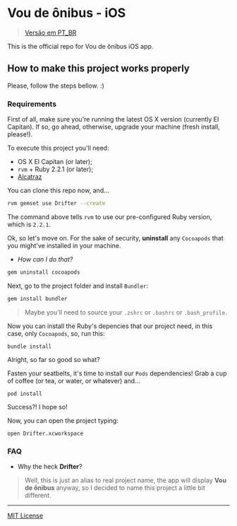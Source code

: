 # Vou de ônibus - iOS

> [Versão em PT_BR](/README-BR.md)

This is the official repo for Vou de ônibus iOS app.

## How to make this project works properly

Please, follow the steps bellow. :)

### Requirements

First of all, make sure you're running the latest OS X version (currently El Capitan). If so, go ahead, otherwise, upgrade your machine (fresh install, please!).

To execute this project you'll need:

* OS X El Capitan (or later);
* `rvm` + Ruby 2.2.1 (or later);
* [Alcatraz](http://alcatraz.io/)

You can clone this repo now, and...

```bash
rvm gemset use Drifter --create
```

The command above tells `rvm` to use our pre-configured Ruby version, which is `2.2.1`.

Ok, so let's move on. For the sake of security, **uninstall** any `Cocoapods` that you might've installed in your machine.

- *How can I do that?*

```bash
gem uninstall cocoapods
```

Next, go to the project folder and install `Bundler`:

```bash
gem install bundler
```

> Maybe you'll need to source your `.zshrc` or `.bashrc` or `.bash_profile`.

Now you can install the Ruby's depencies that our project need, in this case, only `Cocoapods`, so, run this:

```
bundle install
```

Alright, so far so good so what?

Fasten your seatbelts, it's time to install our `Pods` dependencies! Grab a cup of coffee (or tea, or water, or whatever) and...

```
pod install
```

Success?! I hope so!

Now, you can open the project typing:

```
open Drifter.xcworkspace
```

### FAQ

- Why the heck **Drifter**?

> Well, this is just an alias to real project name, the app will display **Vou de ônibus** anyway, so I decided to name this project a little bit different.

---

[MIT License](/LICENSE)
